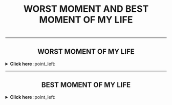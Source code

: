 <h1 align="center">  WORST MOMENT AND BEST MOMENT OF MY LIFE <h1>
 
  ------- 
   
  
  <h2 align="center"> WORST MOMENT OF MY LIFE </h2>
   <details close="close"> 
    <summary><b> Click here</b> :point_left:</summary>

<p align="center" ><img src="https://github.com/RANINISHA/RANINISHA/blob/main/missudad.jpeg">  </p> 

<p align="center"> 
 When i lost my father in an road accident that was the worst moment of my life, I had completely lost my consciousness, I lost interest in study, and career
,I lived like a dead corpse for years, Half of my death occurred on the day my father left us,  </p >
  
<p align="center" ><img src="https://github.com/RANINISHA/RANINISHA/blob/main/dadslove.png">  </p>

 </details>
  
  -------

<h2 align="center"> BEST  MOMENT OF MY LIFE </h2>
   <details close="close"> 
    <summary><b> Click here</b> :point_left:</summary>


<p align="center"> The best moment of my life was  when i  started earning and became self dependent,i  could fulfill my  basic needs  ,as i grew i started supporting  my family financially , which inspire me to improve my professional skills and to grow financially so that i can resolve the financial issues in my life  </p >
  .
</details>
